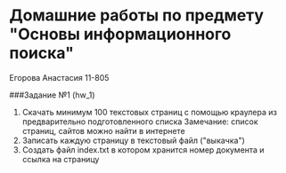 # Домашние работы по предмету "Основы информационного поиска"
Егорова Анастасия 11-805

###Задание №1 (hw_1)
1. Скачать минимум 100 текстовых страниц с помощью краулера из  предварительно  подготовленного списка
Замечание: список страниц, сайтов можно найти в интернете
2. Записать каждую страницу в  текстовый файл ("выкачка")
3. Создать файл index.txt в котором хранится номер документа и ссылка на страницу
